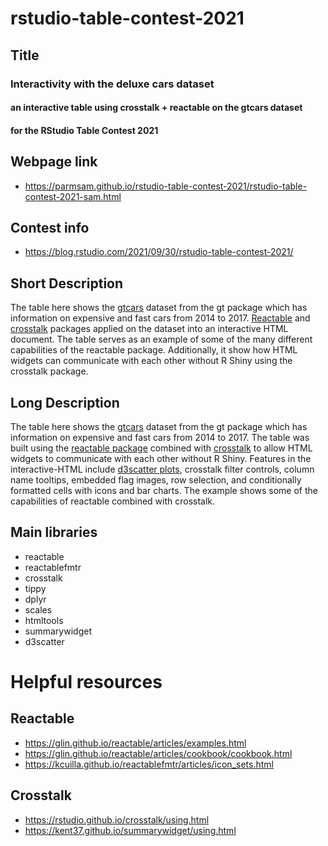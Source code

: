 # rstudio-table-contest-2021

## Title
### Interactivity with the deluxe cars dataset

#### an interactive table using crosstalk + reactable on the gtcars dataset
#### for the RStudio Table Contest 2021


## Webpage link
* https://parmsam.github.io/rstudio-table-contest-2021/rstudio-table-contest-2021-sam.html

## Contest info
* https://blog.rstudio.com/2021/09/30/rstudio-table-contest-2021/

## Short Description
The table here shows the [gtcars](https://gt.rstudio.com/articles/gt-datasets.html#gtcars) dataset from the gt package which has information on expensive and fast cars from 2014 to 2017. [Reactable](https://glin.github.io/reactable) and [crosstalk](https://rstudio.github.io/crosstalk/) packages applied on the dataset into an interactive HTML document. The table serves as an example of some of the many different capabilities of the reactable package. Additionally, it show how HTML widgets can communicate with each other without R Shiny using the crosstalk package. 

## Long Description
The table here shows the [gtcars](https://gt.rstudio.com/articles/gt-datasets.html#gtcars) dataset from the gt package which has information on expensive and fast cars from 2014 to 2017. The table was built using the [reactable package](https://glin.github.io/reactable/) combined with [crosstalk](https://rstudio.github.io/crosstalk/) to allow HTML widgets to communicate with each other without R Shiny. Features in the interactive-HTML include [d3scatter plots](https://github.com/jcheng5/d3scatter), crosstalk filter controls, column name tooltips, embedded flag images, row selection, and conditionally formatted cells with icons and bar charts. The example shows some of the capabilities of reactable combined with crosstalk.

## Main libraries
* reactable
* reactablefmtr
* crosstalk
* tippy
* dplyr
* scales
* htmltools
* summarywidget
* d3scatter

# Helpful resources

## Reactable
* https://glin.github.io/reactable/articles/examples.html
* https://glin.github.io/reactable/articles/cookbook/cookbook.html
* https://kcuilla.github.io/reactablefmtr/articles/icon_sets.html

## Crosstalk
* https://rstudio.github.io/crosstalk/using.html
* https://kent37.github.io/summarywidget/using.html

